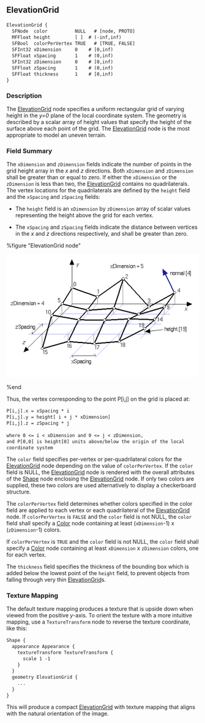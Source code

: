 ## ElevationGrid

```
ElevationGrid {
  SFNode  color          NULL   # [node, PROTO]
  MFFloat height         [ ]  # (-inf,inf)
  SFBool  colorPerVertex TRUE   # [TRUE, FALSE]
  SFInt32 xDimension     0    # [0,inf)
  SFFloat xSpacing       1    # (0,inf)
  SFInt32 zDimension     0    # [0,inf)
  SFFloat zSpacing       1    # (0,inf)
  SFFloat thickness      1    # [0,inf)
}
```

### Description

The [ElevationGrid](#elevationgrid) node specifies a uniform rectangular grid of varying height in the *y=0* plane of the local coordinate system.
The geometry is described by a scalar array of height values that specify the height of the surface above each point of the grid.
The [ElevationGrid](#elevationgrid) node is the most appropriate to model an uneven terrain.

### Field Summary

The `xDimension` and `zDimension` fields indicate the number of points in the grid height array in the *x* and *z* directions.
Both `xDimension` and `zDimension` shall be greater than or equal to zero.
If either the `xDimension` or the `zDimension` is less than two, the [ElevationGrid](#elevationgrid) contains no quadrilaterals.
The vertex locations for the quadrilaterals are defined by the `height` field and the `xSpacing` and `zSpacing` fields:

- The `height` field is an `xDimension` by `zDimension` array of scalar values
representing the height above the grid for each vertex.

- The `xSpacing` and `zSpacing` fields indicate the distance between vertices in
the *x* and *z* directions respectively, and shall be greater than zero.

%figure "ElevationGrid node"

![elevation_grid.png](images/elevation_grid.png)

%end

Thus, the vertex corresponding to the point P[i,j] on the grid is placed at:

```
P[i,j].x = xSpacing * i
P[i,j].y = height[ i + j * xDimension]
P[i,j].z = zSpacing * j

where 0 <= i < xDimension and 0 <= j < zDimension,
and P[0,0] is height[0] units above/below the origin of the local
coordinate system
```

The `color` field specifies per-vertex or per-quadrilateral colors for the [ElevationGrid](#elevationgrid) node depending on the value of `colorPerVertex`.
If the `color` field is NULL, the [ElevationGrid](#elevationgrid) node is rendered with the overall attributes of the [Shape](shape.md) node enclosing the [ElevationGrid](#elevationgrid) node.
If only two colors are supplied, these two colors are used alternatively to display a checkerboard structure.

The `colorPerVertex` field determines whether colors specified in the color field are applied to each vertex or each quadrilateral of the [ElevationGrid](#elevationgrid) node.
If `colorPerVertex` is `FALSE` and the `color` field is not NULL, the `color` field shall specify a [Color](color.md) node containing at least (`xDimension`-1) x (`zDimension`-1) colors.

If `colorPerVertex` is `TRUE` and the `color` field is not NULL, the `color` field shall specify a [Color](color.md) node containing at least `xDimension` x `zDimension` colors, one for each vertex.

The `thickness` field specifies the thickness of the bounding box which is added below the lowest point of the `height` field, to prevent objects from falling through very thin [ElevationGrid](#elevationgrid)s.

### Texture Mapping

The default texture mapping produces a texture that is upside down when viewed from the positive *y*-axis.
To orient the texture with a more intuitive mapping, use a `TextureTransform` node to reverse the texture coordinate, like this:

```
Shape {
  appearance Appearance {
    textureTransform TextureTransform {
      scale 1 -1
    }
  }
  geometry ElevationGrid {
    ...
  }
}
```

This will produce a compact [ElevationGrid](#elevationgrid) with texture mapping that aligns with the natural orientation of the image.
